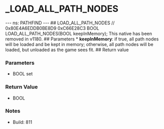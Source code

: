# _LOAD_ALL_PATH_NODES

--- ns: PATHFIND --- ## LOAD_ALL_PATH_NODES  // 0x80E4A6EDDB0BE8D9 0xC66E28C3 BOOL LOAD_ALL_PATH_NODES(BOOL keepInMemory);  This native has been removed in v1180.  ## Parameters * **keepInMemory**: if true, all path nodes will be loaded and be kept in memory; otherwise, all path nodes will be loaded, but unloaded as the game sees fit.  ## Return value

### Parameters
* BOOL set

### Return Value
* BOOL

### Notes
* Build: 811

